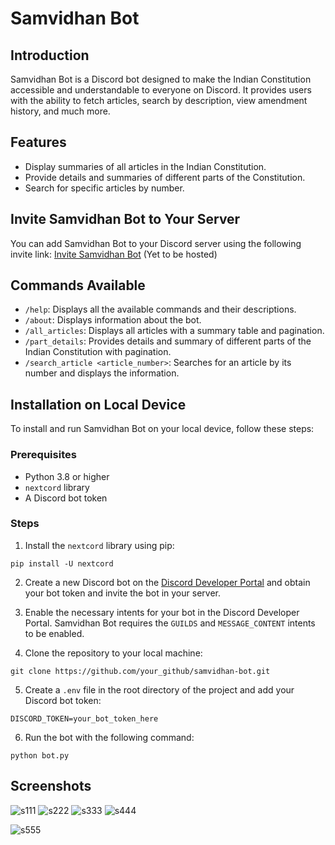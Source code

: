 # Samvidhan Bot

## Introduction
Samvidhan Bot is a Discord bot designed to make the Indian Constitution accessible and understandable to everyone on Discord. It provides users with the ability to fetch articles, search by description, view amendment history, and much more.

## Features
- Display summaries of all articles in the Indian Constitution.
- Provide details and summaries of different parts of the Constitution.
- Search for specific articles by number.

## Invite Samvidhan Bot to Your Server
You can add Samvidhan Bot to your Discord server using the following invite link:
[Invite Samvidhan Bot](https://discord.com/api/oauth2/authorize?client_id=1200061602213404672&permissions=277025508352&scope=bot+applications.commands) (Yet to be hosted)

## Commands Available
- `/help`: Displays all the available commands and their descriptions.
- `/about`: Displays information about the bot.
- `/all_articles`: Displays all articles with a summary table and pagination.
- `/part_details`: Provides details and summary of different parts of the Indian Constitution with pagination.
- `/search_article <article_number>`: Searches for an article by its number and displays the information.

## Installation on Local Device
To install and run Samvidhan Bot on your local device, follow these steps:

### Prerequisites
- Python 3.8 or higher
- `nextcord` library
- A Discord bot token

### Steps
1. Install the `nextcord` library using pip:
```
pip install -U nextcord
```

2. Create a new Discord bot on the [Discord Developer Portal](https://discord.com/developers/applications) and obtain your bot token and invite the bot in your server.

3. Enable the necessary intents for your bot in the Discord Developer Portal. Samvidhan Bot requires the `GUILDS` and `MESSAGE_CONTENT` intents to be enabled.

4. Clone the repository to your local machine:
```
git clone https://github.com/your_github/samvidhan-bot.git
```

5. Create a `.env` file in the root directory of the project and add your Discord bot token:
```
DISCORD_TOKEN=your_bot_token_here
```

6. Run the bot with the following command:
```
python bot.py
```

## Screenshots
![s111](https://github.com/codingis4noobs2/Samvidhan-Discord-Bot/assets/87560178/c05d2cf8-81a2-410a-9473-de2e5b2d51fd)
![s222](https://github.com/codingis4noobs2/Samvidhan-Discord-Bot/assets/87560178/ccb23853-3142-45c2-aba2-f5f740a18543)
![s333](https://github.com/codingis4noobs2/Samvidhan-Discord-Bot/assets/87560178/06841891-fb77-4d01-9df5-13544d601137)
![s444](https://github.com/codingis4noobs2/Samvidhan-Discord-Bot/assets/87560178/5ecfd733-491a-4ee4-94ed-78569b1cd12e)

![s555](https://github.com/codingis4noobs2/Samvidhan-Discord-Bot/assets/87560178/686b7ab7-0f44-4fb0-a11f-380bc2f2a7b9)
